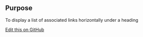 ## Purpose

To display a list of associated links horizontally under a heading

[Edit this on GitHub](https://github.com/wellcomecollection/wellcomecollection.org/edit/master/common/views/components/LinkList/README.md)
